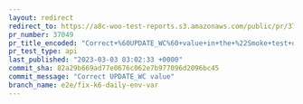 ```yaml
---
layout: redirect
redirect_to: https://a8c-woo-test-reports.s3.amazonaws.com/public/pr/37049/api/index.html
pr_number: 37049
pr_title_encoded: "Correct+%60UPDATE_WC%60+value+in+the+%22Smoke+test+daily%22+workflow"
pr_test_type: api
last_published: "2023-03-03 03:02:33 +0000"
commit_sha: 82a29b669ad77e0676c062e7b977096d2096bc45
commit_message: "Correct UPDATE_WC value"
branch_name: e2e/fix-k6-daily-env-var
---
```

